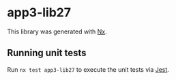 # app3-lib27

This library was generated with [Nx](https://nx.dev).

## Running unit tests

Run `nx test app3-lib27` to execute the unit tests via [Jest](https://jestjs.io).
